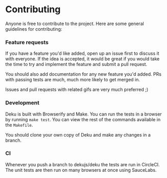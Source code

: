 # Contributing

Anyone is free to contribute to the project. Here are some general guidelines for contributing:

### Feature requests

If you have a feature you'd like added, open up an issue first to discuss it with everyone. If the idea is accepted, it would be great if you would take the time to try and implement the feature and submit a pull request.

You should also add documentation for any new feature you'd added. PRs with passing tests are much, much more likely to get merged in.

Issues and pull requests with related gifs are very much preferred ;)

### Development

Deku is built with Browserify and Make. You can run the tests in a browser by running `make test`. You can view the rest of the commands available in the `Makefile`.

You should clone your own copy of Deku and make any changes in a branch.

### CI

Whenever you push a branch to dekujs/deku the tests are run in CircleCI. The unit tests are then run on many browsers at once using SauceLabs. 
